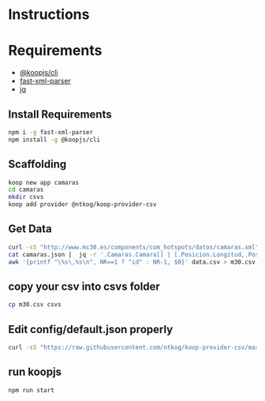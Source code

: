 # Instructions

# Requirements

- [@koopjs/cli](https://www.npmjs.com/package/@koopjs/cli)
- [fast-xml-parser](https://www.npmjs.com/package/fast-xml-parser)
- [jq](https://stedolan.github.io/jq/)

## Install Requirements

```bash
npm i -g fast-xml-parser
npm install -g @koopjs/cli
```

## Scaffolding

```bash
koop new app camaras
cd camaras
mkdir csvs
koop add provider @ntkog/koop-provider-csv
```

## Get Data

```bash
curl -sS "http://www.mc30.es/components/com_hotspots/datos/camaras.xml" | xml2js -o camaras.json
cat camaras.json |  jq -r '.Camaras.Camara[] | [.Posicion.Longitud,.Posicion.Latitud,.Nombre,"http://" + (.URL)] |@csv' > data.csv
awk '{printf "\%s\,%s\n", NR==1 ? "id" : NR-1, $0}' data.csv > m30.csv
```

## copy your csv into **csvs** folder

```bash
cp m30.csv csvs
```

## Edit **config/default.json** properly

```bash
curl -sS "https://raw.githubusercontent.com/ntkog/koop-provider-csv/master/config/example.json" -o config/default.json
```

## run koopjs

```bash
npm run start
```
